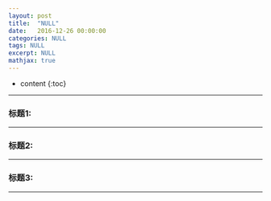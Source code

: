 ```yaml
---
layout: post
title:  "NULL"
date:   2016-12-26 00:00:00
categories: NULL
tags: NULL
excerpt: NULL
mathjax: true
---
```

* content
{:toc}
---



### 标题1:


---

### 标题2:




---

### 标题3:



---

